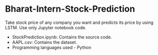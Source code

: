 # Bharat-Intern-Stock-Prediction
Take stock price of any company you want and predicts its price by using LSTM. Use only Jupyter notebook code.
- StockPrediction.ipynb: Contains the source code.
- AAPL.csv: Contains the dataset. 
- Programming languages used - Python

